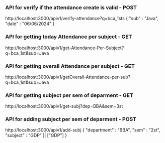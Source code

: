 ### API for verify if the attendance create is valid - POST
http://localhost:3000/apiv1/verify-attendance?q=bca_1sts
{
 "sub" : "Java",
 "date" : "06/06/2024"
}

### API for getting today Attendance per subject - GET
http://localhost:3000/apiv1/get-Attendance-Per-Subject?q=bca_1st&sub=Java



### API for getting overall Attendance per subject - GET
http://localhost:3000/apiv1/getOverall-Attendance-per-sub?q=bca_1st&sub=Java




### API for getting subject per sem of deparment - GET
http://localhost:3000/apiv1/get-subj?dep=BBA&sem=3st



### API for adding subject per sem of deparment - POST
http://localhost:3000/apiv1/add-subj
{
  "department" : "BBA",
  "sem" : "2st",
  "subject" : "GDP" || ["GDP"]
}